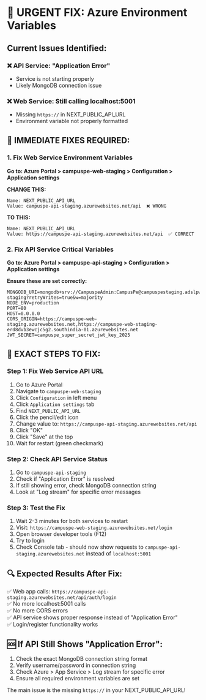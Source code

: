 # 🚨 URGENT FIX: Azure Environment Variables

## Current Issues Identified:

### ❌ API Service: "Application Error"

- Service is not starting properly
- Likely MongoDB connection issue

### ❌ Web Service: Still calling localhost:5001

- Missing `https://` in NEXT_PUBLIC_API_URL
- Environment variable not properly formatted

## 🔧 IMMEDIATE FIXES REQUIRED:

### 1. Fix Web Service Environment Variables

**Go to: Azure Portal > campuspe-web-staging > Configuration > Application settings**

**CHANGE THIS:**

```
Name: NEXT_PUBLIC_API_URL
Value: campuspe-api-staging.azurewebsites.net/api  ❌ WRONG
```

**TO THIS:**

```
Name: NEXT_PUBLIC_API_URL
Value: https://campuspe-api-staging.azurewebsites.net/api  ✅ CORRECT
```

### 2. Fix API Service Critical Variables

**Go to: Azure Portal > campuspe-api-staging > Configuration > Application settings**

**Ensure these are set correctly:**

```
MONGODB_URI=mongodb+srv://CampuspeAdmin:CampusPe@campuspestaging.adslpw.mongodb.net/campuspe-staging?retryWrites=true&w=majority
NODE_ENV=production
PORT=80
HOST=0.0.0.0
CORS_ORIGIN=https://campuspe-web-staging.azurewebsites.net,https://campuspe-web-staging-erd8dvb3ewcjc5g2.southindia-01.azurewebsites.net
JWT_SECRET=campuspe_super_secret_jwt_key_2025
```

## 🎯 EXACT STEPS TO FIX:

### Step 1: Fix Web Service API URL

1. Go to Azure Portal
2. Navigate to `campuspe-web-staging`
3. Click `Configuration` in left menu
4. Click `Application settings` tab
5. Find `NEXT_PUBLIC_API_URL`
6. Click the pencil/edit icon
7. Change value to: `https://campuspe-api-staging.azurewebsites.net/api`
8. Click "OK"
9. Click "Save" at the top
10. Wait for restart (green checkmark)

### Step 2: Check API Service Status

1. Go to `campuspe-api-staging`
2. Check if "Application Error" is resolved
3. If still showing error, check MongoDB connection string
4. Look at "Log stream" for specific error messages

### Step 3: Test the Fix

1. Wait 2-3 minutes for both services to restart
2. Visit: `https://campuspe-web-staging.azurewebsites.net/login`
3. Open browser developer tools (F12)
4. Try to login
5. Check Console tab - should now show requests to `campuspe-api-staging.azurewebsites.net` instead of `localhost:5001`

## 🔍 Expected Results After Fix:

✅ Web app calls: `https://campuspe-api-staging.azurewebsites.net/api/auth/login`  
✅ No more localhost:5001 calls  
✅ No more CORS errors  
✅ API service shows proper response instead of "Application Error"  
✅ Login/register functionality works

## 🆘 If API Still Shows "Application Error":

1. Check the exact MongoDB connection string format
2. Verify username/password in connection string
3. Check Azure > App Service > Log stream for specific error
4. Ensure all required environment variables are set

The main issue is the missing `https://` in your NEXT_PUBLIC_API_URL!
